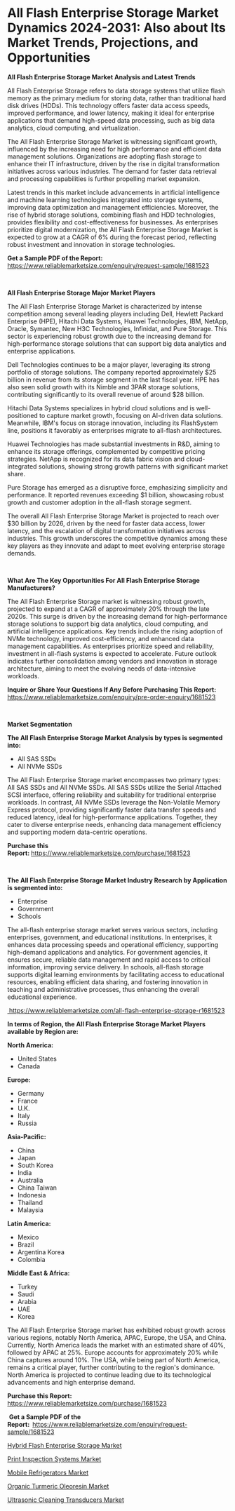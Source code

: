 <p><h1>All Flash Enterprise Storage Market Dynamics 2024-2031: Also about Its Market Trends, Projections, and Opportunities</h1></p><p><strong>All Flash Enterprise Storage Market Analysis and Latest Trends</strong></p>
<p><p>All Flash Enterprise Storage refers to data storage systems that utilize flash memory as the primary medium for storing data, rather than traditional hard disk drives (HDDs). This technology offers faster data access speeds, improved performance, and lower latency, making it ideal for enterprise applications that demand high-speed data processing, such as big data analytics, cloud computing, and virtualization.</p><p>The All Flash Enterprise Storage Market is witnessing significant growth, influenced by the increasing need for high performance and efficient data management solutions. Organizations are adopting flash storage to enhance their IT infrastructure, driven by the rise in digital transformation initiatives across various industries. The demand for faster data retrieval and processing capabilities is further propelling market expansion.</p><p>Latest trends in this market include advancements in artificial intelligence and machine learning technologies integrated into storage systems, improving data optimization and management efficiencies. Moreover, the rise of hybrid storage solutions, combining flash and HDD technologies, provides flexibility and cost-effectiveness for businesses. As enterprises prioritize digital modernization, the All Flash Enterprise Storage Market is expected to grow at a CAGR of 6% during the forecast period, reflecting robust investment and innovation in storage technologies.</p></p>
<p><strong>Get a Sample PDF of the Report:&nbsp;</strong> <a href="https://www.reliablemarketsize.com/enquiry/request-sample/1681523?utm_campaign=1103&utm_medium=2&utm_source=Github&utm_content=ia&utm_term=01102024&utm_id=all-flash-enterprise-storage">https://www.reliablemarketsize.com/enquiry/request-sample/1681523</a></p>
<p>&nbsp;</p>
<p><strong>All Flash Enterprise Storage Major Market Players</strong></p>
<p><p>The All Flash Enterprise Storage Market is characterized by intense competition among several leading players including Dell, Hewlett Packard Enterprise (HPE), Hitachi Data Systems, Huawei Technologies, IBM, NetApp, Oracle, Symantec, New H3C Technologies, Infinidat, and Pure Storage. This sector is experiencing robust growth due to the increasing demand for high-performance storage solutions that can support big data analytics and enterprise applications.</p><p>Dell Technologies continues to be a major player, leveraging its strong portfolio of storage solutions. The company reported approximately $25 billion in revenue from its storage segment in the last fiscal year. HPE has also seen solid growth with its Nimble and 3PAR storage solutions, contributing significantly to its overall revenue of around $28 billion.</p><p>Hitachi Data Systems specializes in hybrid cloud solutions and is well-positioned to capture market growth, focusing on AI-driven data solutions. Meanwhile, IBM's focus on storage innovation, including its FlashSystem line, positions it favorably as enterprises migrate to all-flash architectures.</p><p>Huawei Technologies has made substantial investments in R&D, aiming to enhance its storage offerings, complemented by competitive pricing strategies. NetApp is recognized for its data fabric vision and cloud-integrated solutions, showing strong growth patterns with significant market share.</p><p>Pure Storage has emerged as a disruptive force, emphasizing simplicity and performance. It reported revenues exceeding $1 billion, showcasing robust growth and customer adoption in the all-flash storage segment.</p><p>The overall All Flash Enterprise Storage Market is projected to reach over $30 billion by 2026, driven by the need for faster data access, lower latency, and the escalation of digital transformation initiatives across industries. This growth underscores the competitive dynamics among these key players as they innovate and adapt to meet evolving enterprise storage demands.</p></p>
<p>&nbsp;</p>
<p><strong>What Are The Key Opportunities For All Flash Enterprise Storage Manufacturers?</strong></p>
<p><p>The All Flash Enterprise Storage market is witnessing robust growth, projected to expand at a CAGR of approximately 20% through the late 2020s. This surge is driven by the increasing demand for high-performance storage solutions to support big data analytics, cloud computing, and artificial intelligence applications. Key trends include the rising adoption of NVMe technology, improved cost-efficiency, and enhanced data management capabilities. As enterprises prioritize speed and reliability, investment in all-flash systems is expected to accelerate. Future outlook indicates further consolidation among vendors and innovation in storage architecture, aiming to meet the evolving needs of data-intensive workloads.</p></p>
<p><strong>Inquire or Share Your Questions If Any Before Purchasing This Report:</strong> <a href="https://www.reliablemarketsize.com/enquiry/pre-order-enquiry/1681523?utm_campaign=1103&utm_medium=2&utm_source=Github&utm_content=ia&utm_term=01102024&utm_id=all-flash-enterprise-storage">https://www.reliablemarketsize.com/enquiry/pre-order-enquiry/1681523</a></p>
<p>&nbsp;</p>
<p><strong>Market Segmentation</strong></p>
<p><strong>The All Flash Enterprise Storage Market Analysis by types is segmented into:</strong></p>
<p><ul><li>All SAS SSDs</li><li>All NVMe SSDs</li></ul></p>
<p><p>The All Flash Enterprise Storage market encompasses two primary types: All SAS SSDs and All NVMe SSDs. All SAS SSDs utilize the Serial Attached SCSI interface, offering reliability and suitability for traditional enterprise workloads. In contrast, All NVMe SSDs leverage the Non-Volatile Memory Express protocol, providing significantly faster data transfer speeds and reduced latency, ideal for high-performance applications. Together, they cater to diverse enterprise needs, enhancing data management efficiency and supporting modern data-centric operations.</p></p>
<p><strong>Purchase this Report:&nbsp;</strong><a href="https://www.reliablemarketsize.com/purchase/1681523?utm_campaign=1103&utm_medium=2&utm_source=Github&utm_content=ia&utm_term=01102024&utm_id=all-flash-enterprise-storage">https://www.reliablemarketsize.com/purchase/1681523</a></p>
<p>&nbsp;</p>
<p><strong>The All Flash Enterprise Storage Market Industry Research by Application is segmented into:</strong></p>
<p><ul><li>Enterprise</li><li>Government</li><li>Schools</li></ul></p>
<p><p>The all-flash enterprise storage market serves various sectors, including enterprises, government, and educational institutions. In enterprises, it enhances data processing speeds and operational efficiency, supporting high-demand applications and analytics. For government agencies, it ensures secure, reliable data management and rapid access to critical information, improving service delivery. In schools, all-flash storage supports digital learning environments by facilitating access to educational resources, enabling efficient data sharing, and fostering innovation in teaching and administrative processes, thus enhancing the overall educational experience.</p></p>
<p><a href="https://www.reliablemarketsize.com/all-flash-enterprise-storage-r1681523?utm_campaign=1103&utm_medium=2&utm_source=Github&utm_content=ia&utm_term=01102024&utm_id=all-flash-enterprise-storage">&nbsp;https://www.reliablemarketsize.com/all-flash-enterprise-storage-r1681523</a></p>
<p><strong>In terms of Region, the All Flash Enterprise Storage Market Players available by Region are:</strong></p>
<p>
    <p> <strong> North America: </strong>
        <ul>
            <li>United States</li>
            <li>Canada</li>
        </ul>
        </p> 
    <p> <strong> Europe: </strong>
        <ul>
            <li>Germany</li>
            <li>France</li>
            <li>U.K.</li>
            <li>Italy</li>
            <li>Russia</li>
        </ul>
        </p> 
    <p> <strong> Asia-Pacific: </strong>
        <ul>
            <li>China</li>
            <li>Japan</li>
            <li>South Korea</li>
            <li>India</li>
            <li>Australia</li>
            <li>China Taiwan</li>
            <li>Indonesia</li>
            <li>Thailand</li>
            <li>Malaysia</li>
        </ul>
        </p> 
    <p> <strong> Latin America: </strong>
        <ul>
            <li>Mexico</li>
            <li>Brazil</li>
            <li>Argentina Korea</li>
            <li>Colombia</li>
        </ul>
        </p> 
    <p> <strong> Middle East & Africa: </strong>
        <ul>
            <li>Turkey</li>
            <li>Saudi</li>
            <li>Arabia</li>
            <li>UAE</li>
            <li>Korea</li>
        </ul>
    </p>
    </p>
<p><p>The All Flash Enterprise Storage market has exhibited robust growth across various regions, notably North America, APAC, Europe, the USA, and China. Currently, North America leads the market with an estimated share of 40%, followed by APAC at 25%. Europe accounts for approximately 20% while China captures around 10%. The USA, while being part of North America, remains a critical player, further contributing to the region's dominance. North America is projected to continue leading due to its technological advancements and high enterprise demand.</p></p>
<p><strong>Purchase this Report: </strong><a href="https://www.reliablemarketsize.com/purchase/1681523?utm_campaign=1103&utm_medium=2&utm_source=Github&utm_content=ia&utm_term=01102024&utm_id=all-flash-enterprise-storage">https://www.reliablemarketsize.com/purchase/1681523</a></p>
<p>&nbsp;<strong>Get a Sample PDF of the Report:&nbsp;&nbsp;</strong><a href="https://www.reliablemarketsize.com/enquiry/request-sample/1681523?utm_campaign=1103&utm_medium=2&utm_source=Github&utm_content=ia&utm_term=01102024&utm_id=all-flash-enterprise-storage">https://www.reliablemarketsize.com/enquiry/request-sample/1681523</a></p>
<p><strong></strong></p>
<p><p><a href="https://github.com/gdfhhhj/Market-Research-Report-List-6/blob/main/hybrid-flash-enterprise-storage-market.md?utm_campaign=1103&utm_medium=2&utm_source=Github&utm_content=ia&utm_term=01102024&utm_id=all-flash-enterprise-storage">Hybrid Flash Enterprise Storage Market</a></p><p><a href="https://www.linkedin.com/pulse/insights-print-inspection-systems-market-size-which-expanding-j3hpe?utm_campaign=1103&utm_medium=2&utm_source=Github&utm_content=ia&utm_term=01102024&utm_id=all-flash-enterprise-storage">Print Inspection Systems Market</a></p><p><a href="https://www.linkedin.com/pulse/mobile-refrigerators-market-share-size-trends-industry-b9b9e?utm_campaign=1103&utm_medium=2&utm_source=Github&utm_content=ia&utm_term=01102024&utm_id=all-flash-enterprise-storage">Mobile Refrigerators Market</a></p><p><a href="https://issuu.com/reportprime-2/docs/organic-turmeric-oleoresin-market-s_4183db3733b390?utm_campaign=1103&utm_medium=2&utm_source=Github&utm_content=ia&utm_term=01102024&utm_id=all-flash-enterprise-storage">Organic Turmeric Oleoresin Market</a></p><p><a href="https://issuu.com/reportprime-2/docs/ultrasonic-cleaning-transducers-mar_4a18d631fc4035?utm_campaign=1103&utm_medium=2&utm_source=Github&utm_content=ia&utm_term=01102024&utm_id=all-flash-enterprise-storage">Ultrasonic Cleaning Transducers Market</a></p></p>